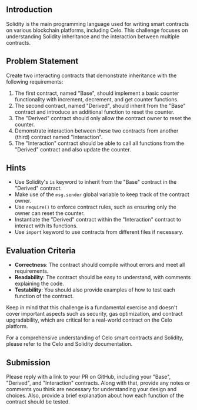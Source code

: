 ## Introduction

Solidity is the main programming language used for writing smart contracts on various blockchain platforms, including Celo. This challenge focuses on understanding Solidity inheritance and the interaction between multiple contracts.

## Problem Statement

Create two interacting contracts that demonstrate inheritance with the following requirements:

1. The first contract, named "Base", should implement a basic counter functionality with increment, decrement, and get counter functions.
2. The second contract, named "Derived", should inherit from the "Base" contract and introduce an additional function to reset the counter.
3. The "Derived" contract should only allow the contract owner to reset the counter.
4. Demonstrate interaction between these two contracts from another (third) contract named "Interaction".
5. The "Interaction" contract should be able to call all functions from the "Derived" contract and also update the counter.

## Hints

- Use Solidity's `is` keyword to inherit from the "Base" contract in the "Derived" contract.
- Make use of the `msg.sender` global variable to keep track of the contract owner.
- Use `require()` to enforce contract rules, such as ensuring only the owner can reset the counter.
- Instantiate the "Derived" contract within the "Interaction" contract to interact with its functions.
- Use `import` keyword to use contracts from different files if necessary.

## Evaluation Criteria

- **Correctness**: The contract should compile without errors and meet all requirements.
- **Readability**: The contract should be easy to understand, with comments explaining the code.
- **Testability**: You should also provide examples of how to test each function of the contract.

Keep in mind that this challenge is a fundamental exercise and doesn't cover important aspects such as security, gas optimization, and contract upgradability, which are critical for a real-world contract on the Celo platform.

For a comprehensive understanding of Celo smart contracts and Solidity, please refer to the Celo and Solidity documentation.

## Submission

Please reply with a link to your PR on GitHub, including your "Base", "Derived", and "Interaction" contracts. Along with that, provide any notes or comments you think are necessary for understanding your design and choices. Also, provide a brief explanation about how each function of the contract should be tested.
